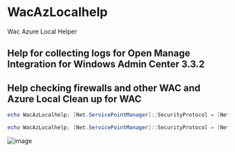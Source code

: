 # WacAzLocalhelp
Wac Azure Local Helper


## Help for collecting logs for Open Manage Integration for Windows Admin Center 3.3.2 ## 

## Help checking firewalls and other WAC and Azure Local Clean up for WAC ##


``` Powershell
echo WacAzLocalhelp; [Net.ServicePointManager]::SecurityProtocol = [Net.SecurityProtocolType]::Tls12; $path=Join-Path $PWD 'RunHelp.ps1'; (New-Object Net.WebClient).DownloadFile('https://github.com/Louisjreeves/WacAzLocalhelp/raw/refs/heads/main/RunHelp.ps1', $path); & $path
```


``` Powershell
echo WacAzLocalhelp; [Net.ServicePointManager]::SecurityProtocol = [Net.SecurityProtocolType]::Tls12; $path=Join-Path $PWD 'RunHelp.ps1'; (New-Object Net.WebClient).DownloadFile('https://github.com/Louisjreeves/WacAzLocalhelp/raw/refs/heads/main/RunHelp.ps1', $path); & $path
```
![image](https://github.com/user-attachments/assets/1acffb09-c120-4fb5-bf1d-433dd32c7b7a)
